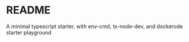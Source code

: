 # README

A minimal typescript starter, with env-cmd, ts-node-dev, and dockerode starter playground
